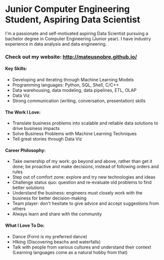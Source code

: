 # Junior Computer Engineering Student, Aspiring Data Scientist

I'm a passionate and self-motivated aspiring Data Scientist pursuing a bachelor degree in Computer Engineering (Junior year). I have industry experience in data analysis and data engineering.

### Check out my website: http://mateusnobre.github.io/

#### Key Skills:
- Developing and iterating through Machine Learning Models
- Programming languages: Python, SQL, Shell, C/C++
- Data warehousing, data modeling, data pipelines, ETL, OLAP
- Data Viz
- Strong communication (writing, conversation, presentation) skills

#### The Work I Love:
- Translate business problems into scalable and reliable data solutions to drive business impacts
- Solve Business Problems with Machine Learning Techniques
- Tell great stories through Data Viz

#### Career Philosophy:
- Take ownership of my work: go beyond and above, rather than get it done; be proactive and make decisions, instead of following orders and rules
- Step out of comfort zone: explore and try new technologies and ideas
- Challenge status quo: question and re-evaluate old problems to find better solutions
- Understand the business: engineers must closely work with the business for better decision-making
- Team player: don't hesitate to give advice and accept suggestions from others
- Always learn and share with the community

####  What I Love To Do:
- Dance (Forró is my preferred dance)
- HIking (Discovering beachs and waterfalls)
- Talk with people from various cultures and understand their context (Learning languages come as a natural hobby from that)
